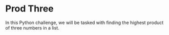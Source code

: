 # Prod Three

In this Python challenge, we will be tasked with finding the highest product of three numbers in a list.
